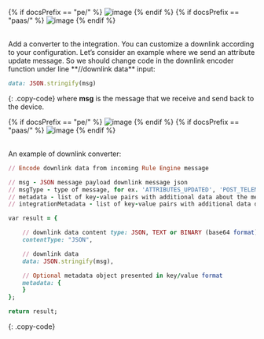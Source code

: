 {% if docsPrefix == "pe/" %}
![image](https://img.tbqa.cloud/user-guide/integrations/http/http-create-downlink-tbel-1-pe.png)
{% endif %}
{% if docsPrefix == "paas/" %}
![image](https://img.tbqa.cloud/user-guide/integrations/http/downlink-tbel-1-pe.png)
{% endif %}

<br>
Add a converter to the integration. You can customize a downlink according to your configuration.
Let’s consider an example where we send an attribute update message. So we should change code in the downlink encoder function under line **//downlink data** input:

```ruby
data: JSON.stringify(msg)
```
{: .copy-code}
where **msg** is the message that we receive and send back to the device.

{% if docsPrefix == "pe/" %}
![image](https://img.tbqa.cloud/user-guide/integrations/http/http-create-downlink-tbel-2-pe.png)
{% endif %}
{% if docsPrefix == "paas/" %}
![image](https://img.tbqa.cloud/user-guide/integrations/http/downlink-tbel-2-pe.png)
{% endif %}

<br>
An example of downlink converter:

```ruby
// Encode downlink data from incoming Rule Engine message

// msg - JSON message payload downlink message json
// msgType - type of message, for ex. 'ATTRIBUTES_UPDATED', 'POST_TELEMETRY_REQUEST', etc.
// metadata - list of key-value pairs with additional data about the message
// integrationMetadata - list of key-value pairs with additional data defined in Integration executing this converter

var result = {

    // downlink data content type: JSON, TEXT or BINARY (base64 format)
    contentType: "JSON",

    // downlink data
    data: JSON.stringify(msg),

    // Optional metadata object presented in key/value format
    metadata: {
    }
};

return result;
```
{: .copy-code}
